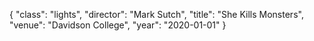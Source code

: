 {
  "class": "lights",
  "director": "Mark Sutch",
  "title": "She Kills Monsters",
  "venue": "Davidson College",
  "year": "2020-01-01"
}